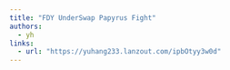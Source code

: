 ```yaml
---
title: "FDY UnderSwap Papyrus Fight"
authors:
  - yh
links:
  - url: "https://yuhang233.lanzout.com/ipbOtyy3w0d"
---
```

